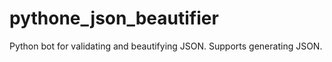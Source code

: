 # pythone_json_beautifier
Python bot for validating and beautifying JSON. Supports generating JSON.
